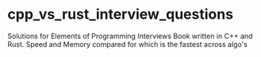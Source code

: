 # cpp_vs_rust_interview_questions
Solutions for Elements of Programming Interviews Book written in C++ and Rust. Speed and Memory compared for which is the fastest across algo's
